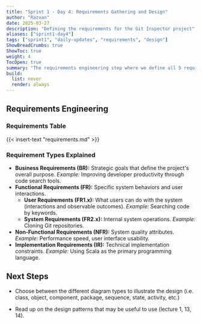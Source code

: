 ```yaml
---
title: "Sprint 1 - Day 4: Requirements Gathering and Design"
author: "Razvan"
date: 2025-03-27
description: "Defining the requirements for the Git Inspector project"
aliases: ["sprint1-day4"]
tags: ["sprint1", "daily-updates", "requirements", "design"]
ShowBreadCrumbs: true
ShowToc: true
weight: 4
TocOpen: true
summary: "The requirements engineering step where we define all 5 requirement types: Business, Functional (user and system), Non-Functional, Implementation."
build:
  list: never
  render: always
---
```


## Requirements Engineering

### Requirements Table

{{< insert-text "requirements.md" >}}


### Requirement Types Explained

- **Business Requirements (BR):** Strategic goals that define the project's overall purpose. _Example:_ Improving developer productivity through code search tools.
- **Functional Requirements (FR):** Specific system behaviors and user interactions.
  - **User Requirements (FR1.x):** What users can do with the system (interactions and observable outcomes). _Example:_ Searching code by keywords.
  - **System Requirements (FR2.x):** Internal system operations. _Example:_ Cloning Git repositories.
- **Non-Functional Requirements (NFR):** System quality attributes. _Example:_ Performance speed, user interface usability.
- **Implementation Requirements (IR):** Technical implementation constraints. _Example:_ Using Scala as the primary programming language.

## Next Steps

- Choose between the different diagram types to illustrate the design (i.e. class, object, component, package, sequence, state, activity, etc.)

- Read up on the design patterns that may be useful to use (lecture 1, 13, 14).
